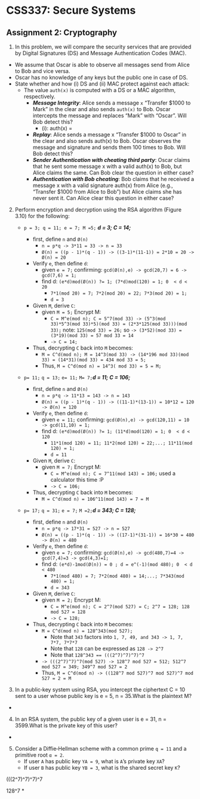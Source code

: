CSS337: Secure Systems
===

Assignment 2: Cryptography
---

1. In this problem, we will compare the security services that are provided by Digital Signatures (DS) and Message Authentication Codes (MAC).
  - We assume that Oscar is able to observe all messages send from Alice to Bob and vice versa. 
  - Oscar has no knowledge of any keys but the public one in case of DS. 
  - State whether and how (i) DS and (ii) MAC protect against each attack: 
      + The value `auth(x)` is computed with a DS or a MAC algorithm, respectively.
          - **_Message Integrity_**: Alice sends a message `x` “Transfer $1000 to Mark” in the clear and also sends `auth(x)` to Bob. Oscar intercepts the message and replaces “Mark” with “Oscar”. Will Bob detect this?
              + (i): auth(x) = 
          - _**Replay**_: Alice sends a message x “Transfer $1000 to Oscar” in the clear and also sends auth(x) to Bob. Oscar observes the message and signature and sends them 100 times to Bob. Will Bob detect this?
          - _**Sender Authentication with cheating third party**_: Oscar claims that he sent some message x with a valid auth(x) to Bob, but Alice claims the same. Can Bob clear the question in either case?
          - _**Authentication with Bob cheating**_: Bob claims that he received a message x with a valid signature auth(x) from Alice (e.g., “Transfer $1000 from Alice to Bob”) but Alice claims she has never sent it. Can Alice clear this question in either case?
2. Perform encryption and decryption using the RSA algorithm (Figure 3.10) for the following:
    - `p = 3; q = 11; e = 7; M =5;` _**d = 3; C = 14;**_
      + first, define `n` and `Ø(n)`
          - `n = p*q -> 3*11 = 33 -> n = 33`
          - `Ø(n) = ((p - 1)*(q - 1)) -> ((3-1)*(11-1)) = 2*10 = 20 -> Ø(n) = 20`
      + Verify `e`, then define `d`:
          - given `e = 7;` confirming: `gcd(Ø(n),e) -> gcd(20,7) = 6 -> gcd(7,6) = 1;`
          - find d: `(e*d)mod(Ø(n)) ?= 1; (7*d)mod(120) = 1; 0  < d < 20`
              * `7*1(mod 20) = 7; 7*2(mod 20) = 22; 7*3(mod 20) = 1;`
              * `d = 3`
      + Given `M`, derive `C`: 
          * given `M = 5;` Encrypt M:
              * `C = M^e(mod n); C = 5^7(mod 33) -> (5^3(mod 33)*5^3(mod 33)*5)(mod 33) = (2*3*125(mod 33)))(mod 33);` note: `125(mod 33) = 26;` so `-> (3*52)(mod 33) = (3*19)(mod 33) = 57 mod 33 = 14`
              * `-> C = 14;`
      + Thus, decrypting `C` back into `M` becomes:
        * `M = C^d(mod n); M = 14^3(mod 33) -> (14*196 mod 33)(mod 33) = (14*31)(mod 33) = 434 mod 33 = 5;`
        * Thus, `M = C^d(mod n) = 14^3( mod 33) = 5 = M;`

    - `p= 11;` `q = 13;` `e= 11;` `M= 7;`_**d = 11; C = 106;**_
      + first, define `n` and `Ø(n)`
          - `n = p*q -> 11*13 = 143 -> n = 143`
          - `Ø(n) = ((p - 1)*(q - 1)) -> ((11-1)*(13-1)) = 10*12 = 120 -> Ø(n) = 120`
      + Verify `e`, then define `d`:
          - given `e = 11;` confirming: `gcd(Ø(n),e) -> gcd(120,11) = 10 -> gcd(11,10) = 1;`
          - find d: `(e*d)mod(Ø(n)) ?= 1; (11*d)mod(120) = 1; 0  < d < 120`
              * `11*1(mod 120) = 11; 11*2(mod 120) = 22;...; 11*11(mod 120) = 1;`
              * `d = 11`
      + Given `M`, derive `C`: 
          * given `M = 7;` Encrypt M:
              * `C = M^e(mod n); C = 7^11(mod 143) = 106;` used a calculator this time :P
              * `-> C = 106;`
      + Thus, decrypting `C` back into `M` becomes:
        * `M = C^d(mod n) = 106^11(mod 143) = 7 = M`
    - `p= 17;` `q = 31;` `e = 7;` `M =2;`_**d = 343; C = 128;**_
      + first, define `n` and `Ø(n)`
          - `n = p*q -> 17*31 = 527 -> n = 527`
          - `Ø(n) = ((p - 1)*(q - 1)) -> ((17-1)*(31-1)) = 16*30 = 480 -> Ø(n) = 480`
      + Verify `e`, then define `d`:
          - given `e = 7;` confirming: `gcd(Ø(n),e) -> gcd(480,7)=4 -> gcd(7,4)=3 -> gcd(4,3)=1;`
          - find d: `(e*d)-1mod(Ø(n)) = 0 ; d = e^(-1)(mod 480); 0  < d < 480`
              * `7*1(mod 480) = 7; 7*2(mod 480) = 14;...; 7*343(mod 480) = 1;`
              * `d = 343`
      + Given `M`, derive `C`: 
          * given `M = 2;` Encrypt M:
              * `C = M^e(mod n); C = 2^7(mod 527) = C; 2^7 = 128; 128 mod 527 = 128`
              * `-> C = 128;`
      + Thus, decrypting `C` back into `M` becomes:
        * `M = C^d(mod n) = 128^343(mod 527);` 
          - Note that `343` factors into `1, 7, 49, and 343 -> 1, 7, 7*7, 7*7*7`
          - Note that `128` can be expressed as `128 -> 2^7` 
          - Note that `128^343 == (((2^7)^7)^7)^7`
        * `-> (((2^7)^7)^7(mod 527) -> 128^7 mod 527 = 512; 512^7 mod 527 = 349; 349^7 mod 527 = 2`
        * Thus, `M = C^d(mod n) -> ((128^7 mod 527)^7 mod 527)^7 mod 527 = 2 = M`
        
3. In a public‐key system using RSA, you intercept the ciphertext C = 10 sent to a user whose public key is e = 5, n = 35.What is the plaintext M?
  - 
4. In an RSA system, the public key of a given user is e = 31, n = 3599.What is the private key of this user?
  - 
5. Consider a Diffie‐Hellman scheme with a common prime `q = 11` and a primitive root `α = 2`.
    - If user `A` has public key `YA = 9`, what is `A`’s private key `XA`?
    - If user `B` has public key `YB = 3`, what is the shared secret key `K`?


(((2^7)^7)^7)^7

128^7 * 
